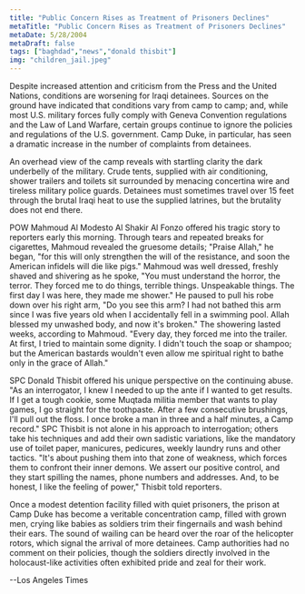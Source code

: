 ```yaml
---
title: "Public Concern Rises as Treatment of Prisoners Declines"
metaTitle: "Public Concern Rises as Treatment of Prisoners Declines"
metaDate: 5/28/2004
metaDraft: false
tags: ["baghdad","news","donald thisbit"]
img: "children_jail.jpeg"
---
```


Despite increased attention and criticism from the Press and the United Nations, conditions are worsening for Iraqi detainees. Sources on the ground have indicated that conditions vary from camp to camp; and, while most U.S. military forces fully comply with Geneva Convention regulations and the Law of Land Warfare, certain groups continue to ignore the policies and regulations of the U.S. government. Camp Duke, in particular, has seen a dramatic increase in the number of complaints from detainees. 

An overhead view of the camp reveals with startling clarity the dark underbelly of the military. Crude tents, supplied with air conditioning, shower trailers and toilets sit surrounded by menacing concertina wire and tireless military police guards. Detainees must sometimes travel over 15 feet through the brutal Iraqi heat to use the supplied latrines, but the brutality does not end there.

POW Mahmoud Al Modesto Al Shakir Al Fonzo offered his tragic story to reporters early this morning. Through tears and repeated breaks for cigarettes, Mahmoud revealed the gruesome details; "Praise Allah," he began, "for this will only strengthen the will of the resistance, and soon the American infidels will die like pigs." Mahmoud was well dressed, freshly shaved and shivering as he spoke, "You must understand the horror, the terror. They forced me to do things, terrible things. Unspeakable things. The first day I was here, they made me shower." He paused to pull his robe down over his right arm, "Do you see this arm? I had not bathed this arm since I was five years old when I accidentally fell in a swimming pool. Allah blessed my unwashed body, and now it's broken." The showering lasted weeks, according to Mahmoud. "Every day, they forced me into the trailer. At first, I tried to maintain some dignity. I didn't touch the soap or shampoo; but the American bastards wouldn't even allow me spiritual right to bathe only in the grace of Allah."

SPC Donald Thisbit offered his unique perspective on the continuing abuse. "As an interrogator, I knew I needed to up the ante if I wanted to get results. If I get a tough cookie, some Muqtada militia member that wants to play games, I go straight for the toothpaste. After a few consecutive brushings, I'll pull out the floss. I once broke a man in three and a half minutes, a Camp record." SPC Thisbit is not alone in his approach to interrogation; others take his techniques and add their own sadistic variations, like the mandatory use of toilet paper, manicures, pedicures, weekly laundry runs and other tactics. "It's about pushing them into that zone of weakness, which forces them to confront their inner demons. We assert our positive control, and they start spilling the names, phone numbers and addresses. And, to be honest, I like the feeling of power," Thisbit told reporters.

Once a modest detention facility filled with quiet prisoners, the prison at Camp Duke has become a veritable concentration camp, filled with grown men, crying like babies as soldiers trim their fingernails and wash behind their ears. The sound of wailing can be heard over the roar of the helicopter rotors, which signal the arrival of more detainees. Camp authorities had no comment on their policies, though the soldiers directly involved in the holocaust-like activities often exhibited pride and zeal for their work.

--Los Angeles Times
